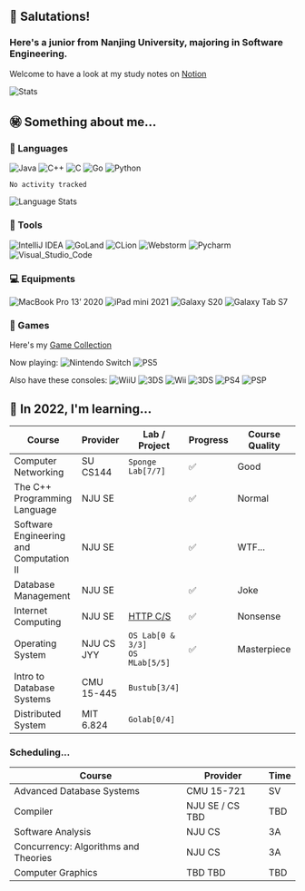 <!--
**NintenSAGA/NintenSAGA** is a ✨ _special_ ✨ repository because its `README.md` (this file) appears on your GitHub profile.

Here are some ideas to get you started:

- 🔭 I’m currently working on ...
- 🌱 I’m currently learning ...
- 👯 I’m looking to collaborate on ...
- 🤔 I’m looking for help with ...
- 💬 Ask me about ...
- 📫 How to reach me: ...
- 😄 Pronouns: ...
- ⚡ Fun fact: ...
-->

## 🤯 Salutations!

### Here's a junior from Nanjing University, majoring in Software Engineering.

Welcome to have a look at my study notes on [Notion](https://nintensaga.notion.site/Index-f7894b35b00e4a14895c9a2735d3cee0)

![Stats](https://github-readme-stats.vercel.app/api?username=NintenSAGA&show_icons=true&theme=buefy)

## ㊙️ Something about me...

### 👻 Languages

![Java](https://img.shields.io/badge/-Java-FC801D?style=flat&logo=java&logoColor=white)
![C++](https://img.shields.io/badge/-C++-FE2857?style=flat&logo=c%2B%2B&logoColor=white)
![C](https://img.shields.io/badge/-DD1265?style=flat&logo=c&logoColor=white)
![Go](https://img.shields.io/badge/-Golang-087CFA?style=flat&logo=go&logoColor=white)
![Python](https://img.shields.io/badge/-Python-FDB60D?style=flat&logo=python&logoColor=white)

<!--START_SECTION:waka-->

```text
No activity tracked
```

<!--END_SECTION:waka-->

![Language Stats](https://github-readme-stats.vercel.app/api/top-langs/?username=NintenSAGA&layout=compact&theme=buefy)

### 📡 Tools

![IntelliJ IDEA](https://img.shields.io/badge/-IntelliJ_IDEA-FE2857?style=flat&logo=IntelliJIDEA&logoColor=white)
![GoLand](https://img.shields.io/badge/-GoLand-6B57FF?style=flat&logo=goland&logoColor=white)
![CLion](https://img.shields.io/badge/-CLion-087CFA?style=flat&logo=CLion&logoColor=white)
![Webstorm](https://img.shields.io/badge/-Webstorm-07C3F2?style=flat&logo=Webstorm&logoColor=white)
![Pycharm](https://img.shields.io/badge/-Pycharm-21D789?style=flat&logo=Pycharm&logoColor=white)
![Visual_Studio_Code](https://img.shields.io/badge/-Visual_Studio_Code-white?style=flat&logo=VisualStudioCode&logoColor=087CFA)

### 💻 Equipments

![MacBook Pro 13’ 2020](https://img.shields.io/badge/-MacBook_Pro_13’_2020-white?style=flat&logo=apple&logoColor=7D7D7D)
![iPad mini 2021](https://img.shields.io/badge/-iPad_mini_2021-6B57FF?style=flat&logo=apple&logoColor=white)
![Galaxy S20](https://img.shields.io/badge/-Galaxy_S20-white?style=flat&logo=samsung&logoColor=blue)
![Galaxy Tab S7](https://img.shields.io/badge/-Galaxy_Tab_S7-grey?style=flat&logo=samsung&logoColor=white)

### 👾 Games

Here's my [Game Collection](https://nintensaga.notion.site/937f42eda5a24effb3833b0a550e3a8f?v=5ad6a4ae92044775a1872b705ccae972)

Now playing:
![Nintendo Switch](https://img.shields.io/badge/-Nintendo_Switch-E60012?style=flat&logo=NintendoSwitch&logoColor=)
![PS5](https://img.shields.io/badge/-PS5-white?style=flat&logo=Playstation&logoColor=003791)

Also have these consoles:
![WiiU](https://img.shields.io/badge/-Wii_U-white?style=flat&logo=WiiU&logoColor=blue)
![3DS](https://img.shields.io/badge/-3DS-white?style=flat&logo=Nintendo3DS&logoColor=D12228)
![Wii](https://img.shields.io/badge/-Wii-white?style=flat&logo=Wii&logoColor=8B8B8B)
![3DS](https://img.shields.io/badge/-NDS-white?style=flat&logo=nintendo&logoColor=8B8B8B)
![PS4](https://img.shields.io/badge/-PS4-003791?style=flat&logo=Playstation&logoColor=white)
![PSP](https://img.shields.io/badge/-PSP-black?style=flat&logo=Playstation&logoColor=white)

## 🤔 In 2022, I'm learning...

| Course                                  | Provider   | Lab / Project                                                         | Progress | Course Quality |
| --------------------------------------- | ---------- | --------------------------------------------------------------------- | -------- | -------------- |
| Computer Networking                     | SU CS144   | `Sponge Lab[7/7]`                                                            | ✅       | Good           |
| The C++ Programming Language            | NJU SE     |                                                                       | ✅       | Normal         |
| Software Engineering and Computation II | NJU SE     |                                                                       | ✅       | WTF...         |
| Database Management                     | NJU SE     |                                                                       | ✅       | Joke           |
| Internet Computing                      | NJU SE     | [HTTP C/S](https://github.com/NintenSAGA/HTTP-Client-Server-for-Java) | ✅       | Nonsense       |
| Operating System                        | NJU CS JYY | `OS Lab[0 & 3/3]`<br/>`OS MLab[5/5]`        | ✅ | Masterpiece    |
| Intro to Database Systems               | CMU 15-445 | `Bustub[3/4]`                                                        |          ||
| Distributed System                      | MIT 6.824  | `Golab[0/4]`                                                          |          ||

### Scheduling...

| Course                               | Provider        | Time |
| ------------------------------------ | --------------- | ---- |
| Advanced Database Systems            | CMU 15-721      | SV   |
| Compiler                             | NJU SE / CS TBD | TBD  |
| Software Analysis                    | NJU CS          | 3A   |
| Concurrency: Algorithms and Theories | NJU CS          | 3A   |
| Computer Graphics                    | TBD TBD         | TBD  |
